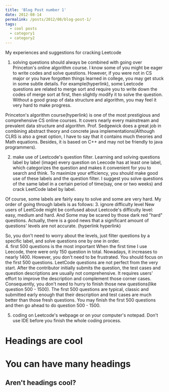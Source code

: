 ```yaml
---
title: 'Blog Post number 1'
date: 2012-08-14
permalink: /posts/2012/08/blog-post-1/
tags:
  - cool posts
  - category1
  - category2
---
```


My experiences and suggestions for cracking Leetcode

1. solving questions should always be combined with going over Princeton's online algorithm course.
I know some of you might be eager to write codes and solve questions. However, if you were not in CS major or 
you have forgotten things learned in college, you may get stuck in some subtle details. For example(hyperlink), some Leetcode questions are related to 
merge sort and require you to write down the codes of merge sort at first, then slightly modify it to solve the question. Without a good grasp of 
data structure and algorithm, you may feel it very hard to make progress.

Princeton's algorithm course(hyperlink) is one of the most prestigious and comprehensive CS online courses. It covers nearly every mainstream and prevalent data structure and algorithm.
Prof. Sedgewick does a great job in combining abstract theory and concrete java implementations(Although CLRS is also a great option, I have to 
say that it contains much theories and Math equations. Besides, it is based on C++ and may not be friendly to java programmers).


2. make use of Leetcode's question filter. Learning and solving questions label by label
(image) every question on Leecode has at least one label, which categorizes the question and makes it convenient for you to search and think.
To maximize your efficiency, you should make good use of these labels and the question filter. I suggest you solve questions of the same label in a certain period of time(say, one or two weeks)
and crack LeetCode label by label.

Of course, some labels are fairly easy to solve and some are very hard. My order of going through labels is as follows: 
3. ignore difficulty level
New users of LeetCode might be confused about Leetcode's difficulty level: easy, medium and hard. And Some may be scared by those dark red "hard" questions.
Actually, there is a good news that a significant amount of questions' levels are not accurate. (hyperlink hyperlink)

So, you don't need to worry about the levels, just filter questions by a specific label, and solve questions one by one in order.  
4. first 500 questions is the most important
When the first time I use Leecode, there were only 150 question in total. Nowadays, it increases to nearly 1400.
However, you don't need to be frustrated. You should focus on the first 500 questions. 
LeetCode questions are not perfect from the very start. After the contributor initially submits the question, the test cases and question descriptions are usually not 
comprehensive. It requires users' effort to improve the description and complement those corner cases. 
Consequently, you don't need to hurry to finish those new questions(like question 500 - 1500). The first 500 questions are typical, classic and 
submitted early enough that their description and test cases are much better than those fresh questions. 
You may finish the first 500 questions and then go ahead to do question 500 - 1500.

5. coding on Leetcode's webpage or on your computer's notepad. Don't use IDE before you finish the whole coding process.


Headings are cool
======

You can have many headings
======

Aren't headings cool?
------